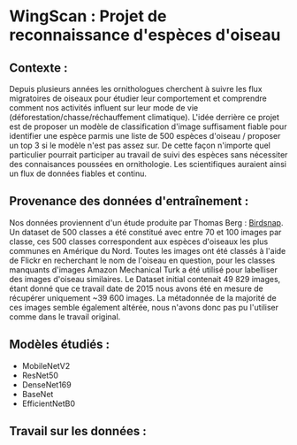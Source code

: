 # WingScan : Projet de reconnaissance d'espèces d'oiseau

## Contexte :
Depuis plusieurs années les ornithologues cherchent à suivre les flux migratoires de oiseaux pour étudier leur comportement et comprendre comment nos activités influent sur leur mode de vie (déforestation/chasse/réchauffement climatique). L'idée derrière ce projet est de proposer un modèle de classification d'image suffisament fiable pour identifier une espèce parmis une liste de 500 espèces d'oiseau / proposer un top 3 si le modèle n'est pas assez sur. De cette façon n'importe quel particulier pourrait participer au travail de suivi des espèces sans nécessiter des connaisances poussées en ornithologie. Les scientifiques auraient ainsi un flux de données fiables et continu.

## Provenance des données d'entraînement :
Nos données proviennent d'un étude produite par Thomas Berg : [Birdsnap](https://thomasberg.org/papers/birdsnap-cvpr14.pdf). Un dataset de 500 classes a été constitué avec entre 70 et 100 images par classe, ces 500 classes correspondent aux espèces d'oiseaux les plus communes en Amérique du Nord. Toutes les images ont été classés à l'aide de Flickr en recherchant le nom de l'oiseau en question, pour les classes manquants d'images Amazon Mechanical Turk a été utilisé pour labelliser des images d'oiseau similaires. Le Dataset initial contenait 49 829 images, étant donné que ce travail date de 2015 nous avons été en mesure de récupérer uniquement ~39 600 images. La métadonnée de la majorité de ces images semble également altérée, nous n'avons donc pas pu l'utiliser comme dans le travail original.

## Modèles étudiés :
- MobileNetV2
- ResNet50
- DenseNet169
- BaseNet
- EfficientNetB0

## Travail sur les données :